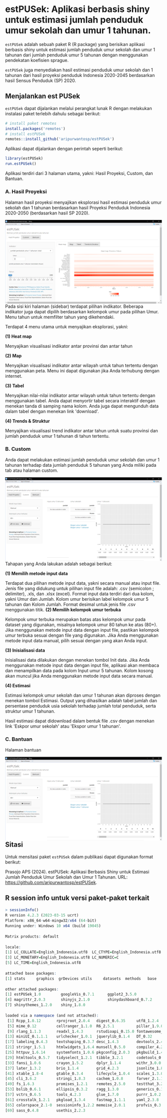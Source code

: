 # estPUSek: Aplikasi berbasis shiny untuk estimasi jumlah penduduk umur sekolah dan umur 1 tahunan.
`estPUSek` adalah sebuah paket R (R package) yang berisikan aplikasi berbasis shiny untuk estimasi jumlah penduduk umur sekolah dan umur 1 tahunan dari jumlah penduduk umur 5 tahunan dengan menggunakan pendekatan koefisien sprague.


`estPUSek` juga menyediakan hasil estimasi penduduk umur sekolah dan 1 tahunan dari hasil proyeksi penduduk Indonesia 2020-2045 berdasarkan hasil Sensus Penduduk (SP) 2020.


## Menjalankan est PUSek
`estPUSek` dapat dijalankan melalui perangkat lunak R dengan melakukan instalasi paket terlebih dahulu sebagai berikut:

```r
# install paket remotes
install.packages('remotes')
# install estPUSek
remotes::install_github('aripurwantosp/estPUSek')
```

Aplikasi dapat dijalankan dengan perintah seperti berikut:
```r
library(estPUSek)
run.estPUSek()
```
Aplikasi terdiri dari 3 halaman utama, yakni: Hasil Proyeksi, Custom, dan Bantuan. 

### A. Hasil Proyeksi
Halaman hasil proyeksi menyajikan eksplorasi hasil estimasi penduduk umur sekolah dan 1 tahunan berdasarkan hasil Proyeksi Penduduk Indonesia 2020-2050 (berdasarkan hasil SP 2020).

<img src="https://github.com/aripurwantosp/estPUSek/blob/main/estPUSek_1.PNG" align="left"/>
<br></br>

Pada sisi kiri halaman (sidebar) terdapat pilihan indikator. Beberapa indikator juga dapat dipilih berdasarkan kelompok umur pada pilihan Umur. Menu tahun untuk memfilter tahun yang dikehendaki.

Terdapat 4 menu utama untuk menyajikan eksplorasi, yakni:

<strong>(1) Heat map</strong>
<p>Menyajikan visualisasi indikator antar provinsi dan antar tahun
</p>
<strong>(2) Map</strong>
<p>Menyajikan visualisasi indikator antar wilayah untuk tahun tertentu dengan menggunakan peta. Menu ini dapat digunakan jika Anda terhubung dengan internet.
</p>
<strong>(3) Tabel</strong>
<p>Menyajikan nilai-nilai indikator antar wilayah untuk tahun tertentu dengan menggunakan tabel. Anda dapat menyortir tabel secara interaktif dengan menekan tanda di samping nama kolom. Anda juga dapat mengunduh data dalam tabel dengan menekan link 'download'.
</p>
<strong>(4) Trends & Struktur</strong>
<p>Menyajikan visualisasi trend indikator antar tahun untuk suatu provinsi dan jumlah penduduk umur 1 tahunan di tahun tertentu.
</p>

### B. Custom
Anda dapat melakukan estimasi jumlah penduduk umur sekolah dan umur 1 tahunan terhadap data jumlah penduduk 5 tahunan yang Anda miliki pada tab atau halaman custom.

<img src="https://github.com/aripurwantosp/estPUSek/blob/main/estPUSek_2.PNG" align="left"/>
<br></br>

<p>Tahapan yang Anda lakukan adalah sebagai berikut: </p>
<strong>(1) Memilih metode input data</strong>
<p>Terdapat dua pilihan metode input data, yakni secara manual atau input file. Jenis file yang didukung untuk pilihan input file adalah: .csv (semicolon ; delimiter), .xls, dan .xlsx (excel). Format input data terdiri dari dua kolom, yakni Umur dan Jumlah. Kolom umur berisikan label kelompok umur 5 tahunan dan Kolom Jumlah. Format desimal untuk jenis file .csv menggunakan titik.
<strong>(2) Memilih kelompok umur terbuka</strong>
<p>Kelompok umur terbuka merupakan batas atas kelompok umur pada dataset yang digunakan, misalnya kelompok umur 80 tahun ke atas (80+). Jika menggunakan metode input data dengan input file, pastikan kelompok umur terbuka sesuai dengan file yang digunakan. Jika Anda menggunakan metode input data manual, pilih sesuai dengan yang akan Anda input.</p>
<strong>(3) Inisialisasi data</strong>
<p>Inisialisasi data dilakukan dengan menekan tombol Init data. Jika Anda menggunakan metode input data dengan input file, aplikasi akan membaca dan menampilkan data pada kolom Input umur 5 tahunan. Kolom kosong akan muncul jika Anda menggunakan metode input data secara manual.</p>
<strong>(4) Estimasi</strong>
<p>Estimasi kelompok umur sekolah dan umur 1 tahunan akan diproses dengan menekan tombol Estimasi. Output yang dihasilkan adalah tabel jumlah dan persentase penduduk usia sekolah terhadap jumlah total penduduk, serta struktur umur 1 tahunan.
</p>
<p>Hasil estimasi dapat didownload dalam bentuk file .csv dengan menekan link 'Eskpor umur sekolah' atau 'Ekspor umur 1 tahunan'.</p>

### C. Bantuan
Halaman bantuan

<img src="https://github.com/aripurwantosp/estPUSek/blob/main/estPUSek_2.PNG" align="left"/>
<br></br>
<br></br>

## Sitasi
Untuk mensitasi paket `estPUSek` dalam publikasi dapat digunakan format berikut:

Prasojo APS (2024). estPUSek: Aplikasi Berbasis Shiny untuk Estimasi
  Jumlah Penduduk Umur Sekolah dan Umur 1 Tahunan. URL: https://github.com/aripurwantosp/estPUSek.

## R session info untuk versi paket-paket terkait

```r
> sessionInfo()
R version 4.2.3 (2023-03-15 ucrt)
Platform: x86_64-w64-mingw32/x64 (64-bit)
Running under: Windows 10 x64 (build 19045)

Matrix products: default

locale:
[1] LC_COLLATE=English_Indonesia.utf8  LC_CTYPE=English_Indonesia.utf8   
[3] LC_MONETARY=English_Indonesia.utf8 LC_NUMERIC=C                      
[5] LC_TIME=English_Indonesia.utf8    

attached base packages:
[1] stats     graphics  grDevices utils     datasets  methods   base     

other attached packages:
[1] estPUSek_1.0         googleVis_0.7.1      ggplot2_3.5.0       
[4] magrittr_2.0.3       shinyjs_2.1.0        shinydashboard_0.7.2
[7] shinythemes_1.2.0    shiny_1.8.0         

loaded via a namespace (and not attached):
 [1] Rcpp_1.0.12       rprojroot_2.0.4   digest_0.6.35     utf8_1.2.4       
 [5] mime_0.12         cellranger_1.1.0  R6_2.5.1          pillar_1.9.0     
 [9] rlang_1.1.3       readxl_1.4.3      rstudioapi_0.15.0 fontawesome_0.5.2
[13] miniUI_0.1.1.1    urlchecker_1.0.1  jquerylib_0.1.4   DT_0.32          
[17] labeling_0.4.3    textshaping_0.3.7 desc_1.4.3        devtools_2.4.5   
[21] stringr_1.5.1     htmlwidgets_1.6.4 munsell_0.5.0     compiler_4.2.3   
[25] httpuv_1.6.14     systemfonts_1.0.6 pkgconfig_2.0.3   pkgbuild_1.4.3   
[29] htmltools_0.5.7   tidyselect_1.2.1  tibble_3.2.1      codetools_0.2-19 
[33] fansi_1.0.6       crayon_1.5.2      dplyr_1.1.4       withr_3.0.0      
[37] later_1.3.2       brio_1.1.4        grid_4.2.3        jsonlite_1.8.8   
[41] xtable_1.8-4      gtable_0.3.4      lifecycle_1.0.4   scales_1.3.0     
[45] cli_3.6.2         stringi_1.8.3     cachem_1.0.8      farver_2.1.1     
[49] fs_1.6.3          promises_1.2.1    remotes_2.5.0     testthat_3.2.1   
[53] bslib_0.6.1       ellipsis_0.3.2    ragg_1.3.0        generics_0.1.3   
[57] vctrs_0.6.5       tools_4.2.3       glue_1.7.0        purrr_1.0.2      
[61] crosstalk_1.2.1   pkgload_1.3.4     fastmap_1.1.1     yaml_2.3.8       
[65] colorspace_2.1-0  sessioninfo_1.2.2 memoise_2.0.1     profvis_0.3.8    
[69] sass_0.4.8        usethis_2.2.3
```
